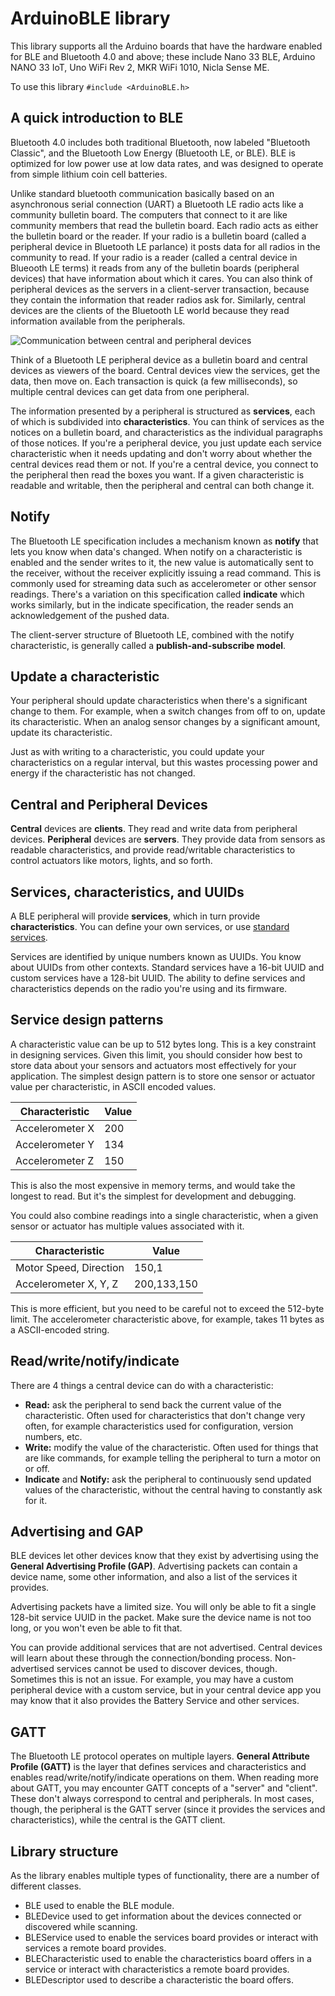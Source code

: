 # ArduinoBLE library

This library supports all the Arduino boards that have the hardware enabled for BLE and Bluetooth 4.0 and above; these include Nano 33 BLE, Arduino NANO 33 IoT, Uno WiFi Rev 2, MKR WiFi 1010, Nicla Sense ME.

To use this library
``#include <ArduinoBLE.h>``

## A quick introduction to BLE

Bluetooth 4.0 includes both traditional Bluetooth, now labeled "Bluetooth Classic", and the Bluetooth Low Energy (Bluetooth LE, or BLE). BLE is optimized for low power use at low data rates, and was designed to operate from simple lithium coin cell batteries.

Unlike standard bluetooth communication basically based on an asynchronous serial connection (UART) a Bluetooth LE radio acts like a community bulletin board. The computers that connect to it are like community members that read the bulletin board. Each radio acts as either the bulletin board or the reader. If your radio is a bulletin board (called a peripheral device in Bluetooth LE parlance) it posts data for all radios in the community to read. If your radio is a reader (called a central device in Blueooth LE terms) it reads from any of the bulletin boards (peripheral devices) that have information about which it cares. You can also think of peripheral devices as the servers in a client-server transaction, because they contain the information that reader radios ask for. Similarly, central devices are the clients of the Bluetooth LE world because they read information available from the peripherals.

![Communication between central and peripheral devices](www.arduino.cc/en/uploads/Reference/ble-bulletin-board-model.png)

Think of a Bluetooth LE peripheral device as a bulletin board and central devices as viewers of the board. Central devices view the services, get the data, then move on. Each transaction is quick (a few milliseconds), so multiple central devices can get data from one peripheral.

The information presented by a peripheral is structured as **services**, each of which is subdivided into **characteristics**. You can think of services as the notices on a bulletin board, and characteristics as the individual paragraphs of those notices. If you're a peripheral device, you just update each service characteristic when it needs updating and don't worry about whether the central devices read them or not. If you're a central device, you connect to the peripheral then read the boxes you want. If a given characteristic is readable and writable, then the peripheral and central can both change it.

## Notify

The Bluetooth LE specification includes a mechanism known as **notify** that lets you know when data's changed. When notify on a characteristic is enabled and the sender writes to it, the new value is automatically sent to the receiver, without the receiver explicitly issuing a read command. This is commonly used for streaming data such as accelerometer or other sensor readings. There's a variation on this specification called **indicate** which works similarly, but in the indicate specification, the reader sends an acknowledgement of the pushed data.

The client-server structure of Bluetooth LE, combined with the notify characteristic, is generally called a **publish-and-subscribe model**.

## Update a characteristic

Your peripheral should update characteristics when there's a significant change to them. For example, when a switch changes from off to on, update its characteristic. When an analog sensor changes by a significant amount, update its characteristic.

Just as with writing to a characteristic, you could update your characteristics on a regular interval, but this wastes processing power and energy if the characteristic has not changed.

## Central and Peripheral Devices

**Central** devices are **clients**. They read and write data from peripheral devices. **Peripheral** devices are **servers**. They provide data from sensors as readable characteristics, and provide read/writable characteristics to control actuators like motors, lights, and so forth.

## Services, characteristics, and UUIDs

A BLE peripheral will provide **services**, which in turn provide **characteristics**. You can define your own services, or use [standard services](https://developer.bluetooth.org/gatt/services/Pages/ServicesHome.aspx).

Services are identified by unique numbers known as UUIDs. You know about UUIDs from other contexts. Standard services have a 16-bit UUID and custom services have a 128-bit UUID. The ability to define services and characteristics depends on the radio you're using and its firmware.

## Service design patterns

A characteristic value can be up to 512 bytes long. This is a key constraint in designing services. Given this limit, you should consider how best to store data about your sensors and actuators most effectively for your application. The simplest design pattern is to store one sensor or actuator value per characteristic, in ASCII encoded values.

|**Characteristic**|**Value**|
|------------------|---------|
|Accelerometer X|200|
|Accelerometer Y|134|
|Accelerometer Z|150|

This is also the most expensive in memory terms, and would take the longest to read. But it's the simplest for development and debugging.

You could also combine readings into a single characteristic, when a given sensor or actuator has multiple values associated with it.

|**Characteristic**|**Value**|
|------------------|---------|
|Motor Speed, Direction|150,1|
|Accelerometer X, Y, Z|200,133,150|

This is more efficient, but you need to be careful not to exceed the 512-byte limit. The accelerometer characteristic above, for example, takes 11 bytes as a ASCII-encoded string.

## Read/write/notify/indicate

There are 4 things a central device can do with a characteristic:

- **Read:** ask the peripheral to send back the current value of the characteristic. Often used for characteristics that don't change very often, for example characteristics used for configuration, version numbers, etc.
- **Write:** modify the value of the characteristic. Often used for things that are like commands, for example telling the peripheral to turn a motor on or off.
- **Indicate** and **Notify:** ask the peripheral to continuously send updated values of the characteristic, without the central having to constantly ask for it.

## Advertising and GAP

BLE devices let other devices know that they exist by advertising using the **General Advertising Profile (GAP)**. Advertising packets can contain a device name, some other information, and also a list of the services it provides.

Advertising packets have a limited size. You will only be able to fit a single 128-bit service UUID in the packet. Make sure the device name is not too long, or you won't even be able to fit that.

You can provide additional services that are not advertised. Central devices will learn about these through the connection/bonding process. Non-advertised services cannot be used to discover devices, though. Sometimes this is not an issue. For example, you may have a custom peripheral device with a custom service, but in your central device app you may know that it also provides the Battery Service and other services.

## GATT

The Bluetooth LE protocol operates on multiple layers. **General Attribute Profile (GATT)** is the layer that defines services and characteristics and enables read/write/notify/indicate operations on them. When reading more about GATT, you may encounter GATT concepts of a "server" and "client". These don't always correspond to central and peripherals. In most cases, though, the peripheral is the GATT server (since it provides the services and characteristics), while the central is the GATT client.

## Library structure

As the library enables multiple types of functionality, there are a number of different classes.

- BLE used to enable the BLE module.
- BLEDevice used to get information about the devices connected or discovered while scanning.
- BLEService used to enable the services board provides or interact with services a remote board provides.
- BLECharacteristic used to enable the characteristics board offers in a service or interact with characteristics a remote board provides.
- BLEDescriptor used to describe a characteristic the board offers.
